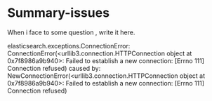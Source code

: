 # Summary-issues
When i face to some question , write it here.





elasticsearch.exceptions.ConnectionError: ConnectionError(<urllib3.connection.HTTPConnection object at 0x7f8986a9b940>: Failed to establish a new connection: [Errno 111] Connection refused) caused by: NewConnectionError(<urllib3.connection.HTTPConnection object at 0x7f8986a9b940>: Failed to establish a new connection: [Errno 111] Connection refused)